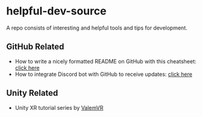 # helpful-dev-source
A repo consists of interesting and helpful tools and tips for development.

## GitHub Related
* How to write a nicely formatted README on GitHub with this cheatsheet: [click here](https://github.com/adam-p/markdown-here/wiki/Markdown-Cheatsheet)
* How to integrate Discord bot with GitHub to receive updates: [click here](https://gist.github.com/jagrosh/5b1761213e33fc5b54ec7f6379034a22)

## Unity Related
* Unity XR tutorial series by [ValemVR](https://www.youtube.com/ValemVR)
